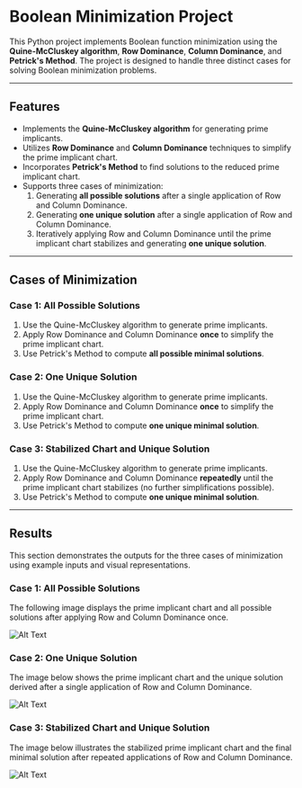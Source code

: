 # Boolean Minimization Project

This Python project implements Boolean function minimization using the **Quine-McCluskey algorithm**, **Row Dominance**, **Column Dominance**, and **Petrick's Method**. The project is designed to handle three distinct cases for solving Boolean minimization problems.

---

## Features
- Implements the **Quine-McCluskey algorithm** for generating prime implicants.
- Utilizes **Row Dominance** and **Column Dominance** techniques to simplify the prime implicant chart.
- Incorporates **Petrick's Method** to find solutions to the reduced prime implicant chart.
- Supports three cases of minimization:
  1. Generating **all possible solutions** after a single application of Row and Column Dominance.
  2. Generating **one unique solution** after a single application of Row and Column Dominance.
  3. Iteratively applying Row and Column Dominance until the prime implicant chart stabilizes and generating **one unique solution**.

---

## Cases of Minimization

### **Case 1**: All Possible Solutions
1. Use the Quine-McCluskey algorithm to generate prime implicants.
2. Apply Row Dominance and Column Dominance **once** to simplify the prime implicant chart.
3. Use Petrick's Method to compute **all possible minimal solutions**.

### **Case 2**: One Unique Solution
1. Use the Quine-McCluskey algorithm to generate prime implicants.
2. Apply Row Dominance and Column Dominance **once** to simplify the prime implicant chart.
3. Use Petrick's Method to compute **one unique minimal solution**.

### **Case 3**: Stabilized Chart and Unique Solution
1. Use the Quine-McCluskey algorithm to generate prime implicants.
2. Apply Row Dominance and Column Dominance **repeatedly** until the prime implicant chart stabilizes (no further simplifications possible).
3. Use Petrick's Method to compute **one unique minimal solution**.

---

## Results
This section demonstrates the outputs for the three cases of minimization using example inputs and visual representations.

### **Case 1**: All Possible Solutions
The following image displays the prime implicant chart and all possible solutions after applying Row and Column Dominance once.

![Alt Text](https://raw.githubusercontent.com/username/repository/branch/path/to/image.png)


### **Case 2**: One Unique Solution
The image below shows the prime implicant chart and the unique solution derived after a single application of Row and Column Dominance.

![Alt Text](https://raw.githubusercontent.com/username/repository/branch/path/to/image.png)


### **Case 3**: Stabilized Chart and Unique Solution
The image below illustrates the stabilized prime implicant chart and the final minimal solution after repeated applications of Row and Column Dominance.

![Alt Text](https://raw.githubusercontent.com/username/repository/branch/path/to/image.png)

